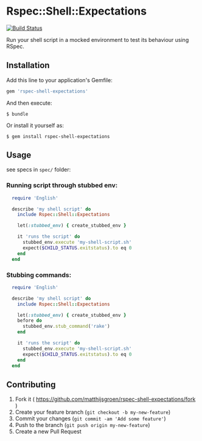 # Rspec::Shell::Expectations
[![Build Status](https://travis-ci.org/matthijsgroen/rspec-shell-expectations.png?branch=master)](https://travis-ci.org/matthijsgroen/rspec-shell-expectations)

Run your shell script in a mocked environment to test its behaviour
using RSpec.

## Installation

Add this line to your application's Gemfile:

```ruby
gem 'rspec-shell-expectations'
```

And then execute:

    $ bundle

Or install it yourself as:

    $ gem install rspec-shell-expectations

## Usage

see specs in `spec/` folder:

### Running script through stubbed env:

```ruby
  require 'English'

  describe 'my shell script' do
    include Rspec::Shell::Expectations

    let(:stubbed_env) { create_stubbed_env }

    it 'runs the script' do
      stubbed_env.execute 'my-shell-script.sh'
      expect($CHILD_STATUS.exitstatus).to eq 0
    end
  end
```

### Stubbing commands:

```ruby
  require 'English'

  describe 'my shell script' do
    include Rspec::Shell::Expectations

    let(:stubbed_env) { create_stubbed_env }
    before do
      stubbed_env.stub_command('rake')
    end

    it 'runs the script' do
      stubbed_env.execute 'my-shell-script.sh'
      expect($CHILD_STATUS.exitstatus).to eq 0
    end
  end
```

## Contributing

1. Fork it ( https://github.com/matthijsgroen/rspec-shell-expectations/fork )
2. Create your feature branch (`git checkout -b my-new-feature`)
3. Commit your changes (`git commit -am 'Add some feature'`)
4. Push to the branch (`git push origin my-new-feature`)
5. Create a new Pull Request
